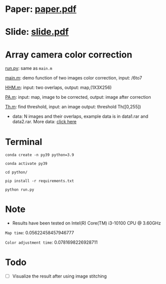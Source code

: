 # Paper: [paper.pdf](paper_and_slide/paper.pdf)
# Slide: [slide.pdf](paper_and_slide/slide.pdf)

# Array camera color correction
[run.py](python/run.py): same as `main.m`

[main.m](matlab/main.m):   demo function of two images color correction, input: /6to7

[HHM.m](matlab/HHM.m):    input: two overlaps, output: map,(1X3X256)

[PA.m](matlab/PA.m):    input: map, image to be corrected, output: image after correction

[Th.m](matlab/Th.m):   find threshold, input: an image   output: threshold Th([0,255])

- data: N images and their overlaps, example data is in data1.rar and data2.rar. More data: [click here](https://www.mediafire.com/file/3e7x9maa2u3wwen/utf-8%2527_%2527data110.rar/file)

# Terminal
```
conda create -n py39 python=3.9
```
```
conda activate py39
```
```
cd python/
```
```
pip install -r requirements.txt
```
```
python run.py
```
# Note
- Results have been tested on Intel(R) Core(TM) i3-10100 CPU @ 3.60GHz

`Map time`:  0.05622458457946777

`Color adjustment time`:  0.0781698226928711

# Todo
- [ ] Visualize the result after using image stitching